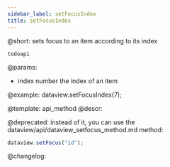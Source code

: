 ```yaml
---
sidebar_label: setFocusIndex
title: setFocusIndex
---          
```


@short: sets focus to an item according to its index

```todoapi ```

@params:
- index		number		the index of an item


@example:
dataview.setFocusIndex(7);


@template: api_method
@descr:

@deprecated: instead of it, you can use the dataview/api/dataview_setfocus_method.md method:
~~~js
dataview.setFocus("id");
~~~



@changelog:


